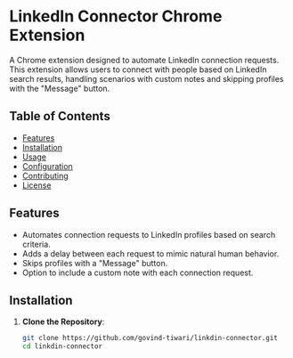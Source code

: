 # LinkedIn Connector Chrome Extension

A Chrome extension designed to automate LinkedIn connection requests. This extension allows users to connect with people based on LinkedIn search results, handling scenarios with custom notes and skipping profiles with the "Message" button.

## Table of Contents
- [Features](#features)
- [Installation](#installation)
- [Usage](#usage)
- [Configuration](#configuration)
- [Contributing](#contributing)
- [License](#license)

## Features
- Automates connection requests to LinkedIn profiles based on search criteria.
- Adds a delay between each request to mimic natural human behavior.
- Skips profiles with a "Message" button.
- Option to include a custom note with each connection request.

## Installation

1. **Clone the Repository**:
   ```bash
   git clone https://github.com/govind-tiwari/linkdin-connector.git
   cd linkdin-connector

